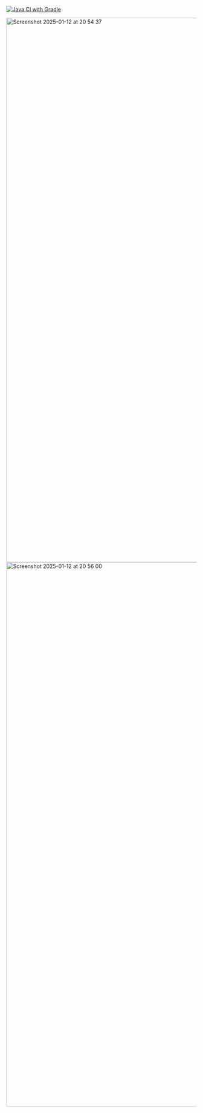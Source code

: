 [![Java CI with Gradle](https://github.com/SergozBy/Auto_Task_05-1/actions/workflows/gradle.yml/badge.svg)](https://github.com/SergozBy/Auto_Task_05-1/actions/workflows/gradle.yml)

<img width="1440" alt="Screenshot 2025-01-12 at 20 54 37" src="https://github.com/user-attachments/assets/cf3cde5d-27e2-4a85-88d2-e46027ce1bec" />
<img width="1440" alt="Screenshot 2025-01-12 at 20 56 00" src="https://github.com/user-attachments/assets/38cd90ea-e208-4993-bf47-0d0130f9bb02" />
